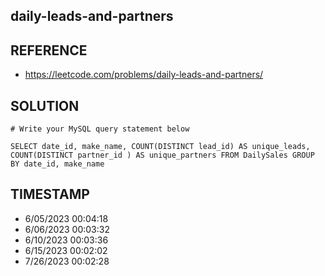 ## daily-leads-and-partners

## REFERENCE

- https://leetcode.com/problems/daily-leads-and-partners/

## SOLUTION

``` MySQL
# Write your MySQL query statement below

SELECT date_id, make_name, COUNT(DISTINCT lead_id) AS unique_leads, COUNT(DISTINCT partner_id ) AS unique_partners FROM DailySales GROUP BY date_id, make_name

```


## TIMESTAMP

- 6/05/2023 00:04:18
- 6/06/2023 00:03:32
- 6/10/2023 00:03:36
- 6/15/2023 00:02:02
- 7/26/2023 00:02:28
